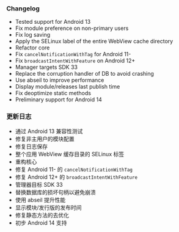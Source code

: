 ### Changelog
- Tested support for Android 13
- Fix module preference on non-primary users
- Fix log saving
- Apply the SELinux label of the entire WebView cache directory
- Refactor core
- Fix `cancelNotificationWithTag` for Android 11-
- Fix `broadcastIntentWithFeature` on Android 12+
- Manager targets SDK 33
- Replace the corruption handler of DB to avoid crashing
- Use abseil to improve performance
- Display module/releases last publish time
- Fix deoptimize static methods
- Preliminary support for Android 14

### 更新日志
- 通过 Android 13 兼容性测试
- 修复非主用户的模块配置
- 修复日志保存
- 整个应用 WebView 缓存目录的 SELinux 标签
- 重构核心
- 修复 Android 11- 的 `cancelNotificationWithTag`
- 修复 Android 12+ 的 `broadcastIntentWithFeature`
- 管理器目标 SDK 33
- 替换数据库的损坏句柄以避免崩溃
- 使用 abseil 提升性能
- 显示模块/发行版的发布时间
- 修复静态方法的去优化
- 初步 Android 14 支持